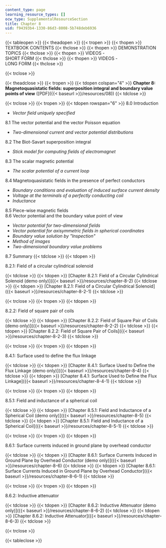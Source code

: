 ```yaml
---
content_type: page
learning_resource_types: []
ocw_type: SupplementalResourceSection
title: Chapter 8
uid: f94393b4-1330-86d3-8008-5b748deb6936
---
```


{{< tableopen >}}
{{< theadopen >}}
{{< tropen >}}
{{< thopen >}}
TEXTBOOK CONTENTS
{{< thclose >}}
{{< thopen >}}
DEMONSTRATION TOPICS
{{< thclose >}}
{{< thopen >}}
VIDEOS -  
SHORT FORM
{{< thclose >}}
{{< thopen >}}
VIDEOS -  
LONG FORM
{{< thclose >}}

{{< trclose >}}

{{< theadclose >}}
{{< tropen >}}
{{< tdopen colspan="4" >}}
**Chapter 8: Magnetoquasistatic fields: superposition integral and boundary value points of view** ([PDF]({{< baseurl >}}/resources/08))
{{< tdclose >}}

{{< trclose >}}
{{< tropen >}}
{{< tdopen rowspan="6" >}}
8.0 Introduction

*   _Vector field uniquely specified_

8.1 The vector potential and the vector Poisson equation

*   _Two-dimensional current and vector potential distributions_

8.2 The Biot-Savart superposition integral

*   _Stick model for computing fields of electromagnet_

8.3 The scalar magnetic potential

*   _The scalar potential of a current loop_

8.4 Magnetoquasistatic fields in the presence of perfect conductors

*   _Boundary conditions and evaluation of induced surface current density_
*   _Voltage at the terminals of a perfectly conducting coil_
*   _Inductance_

8.5 Piece-wise magnetic fields  
8.6 Vector potential and the boundary value point of view

*   _Vector potential for two-dimensional fields_
*   _Vector potential for axisymmetric fields in spherical coordinates_
*   _Boundary value solution by "Inspection"_
*   _Method of images_
*   _Two-dimensional boundary value problems_

8.7 Summary
{{< tdclose >}}
{{< tdopen >}}


8.2.1: Field of a circular cylindrical solenoid


{{< tdclose >}}
{{< tdopen >}}
[Chapter 8.2.1: Field of a Circular Cylindrical Solenoid (demo only)]({{< baseurl >}}/resources/chapter-8-2)
{{< tdclose >}}
{{< tdopen >}}
[Chapter 8.2.1: Field of a Circular Cylindrical Solenoid]({{< baseurl >}}/resources/chapter-8-2-1)
{{< tdclose >}}

{{< trclose >}}
{{< tropen >}}
{{< tdopen >}}


8.2.2: Field of square pair of coils


{{< tdclose >}}
{{< tdopen >}}
[Chapter 8.2.2: Field of Square Pair of Coils (demo only)]({{< baseurl >}}/resources/chapter-8-2-2)
{{< tdclose >}}
{{< tdopen >}}
[Chapter 8.2.2: Field of Square Pair of Coils]({{< baseurl >}}/resources/chapter-8-2-3)
{{< tdclose >}}

{{< trclose >}}
{{< tropen >}}
{{< tdopen >}}


8.4.1: Surface used to define the flux linkage


{{< tdclose >}}
{{< tdopen >}}
[Chapter 8.4.1: Surface Used to Define the Flux Linkage (demo only)]({{< baseurl >}}/resources/chapter-8-4)
{{< tdclose >}}
{{< tdopen >}}
[Chapter 8.4.1: Surface Used to Define the Flux Linkage]({{< baseurl >}}/resources/chapter-8-4-1)
{{< tdclose >}}

{{< trclose >}}
{{< tropen >}}
{{< tdopen >}}


8.5.1: Field and inductance of a spherical coil


{{< tdclose >}}
{{< tdopen >}}
[Chapter 8.5.1: Field and Inductance of a Spherical Coil (demo only)]({{< baseurl >}}/resources/chapter-8-5)
{{< tdclose >}}
{{< tdopen >}}
[Chapter 8.5.1: Field and Inductance of a Spherical Coil]({{< baseurl >}}/resources/chapter-8-5-1)
{{< tdclose >}}

{{< trclose >}}
{{< tropen >}}
{{< tdopen >}}


8.6.1: Surface currents induced in ground plane by overhead conductor


{{< tdclose >}}
{{< tdopen >}}
[Chapter 8.6.1: Surface Currents Induced in Ground Plane by Overhead Conductor (demo only)]({{< baseurl >}}/resources/chapter-8-6)
{{< tdclose >}}
{{< tdopen >}}
[Chapter 8.6.1: Surface Currents Induced in Ground Plane by Overhead Conductor]({{< baseurl >}}/resources/chapter-8-6-1)
{{< tdclose >}}

{{< trclose >}}
{{< tropen >}}
{{< tdopen >}}


8.6.2: Inductive attenuator


{{< tdclose >}}
{{< tdopen >}}
[Chapter 8.6.2: Inductive Attenuator (demo only)]({{< baseurl >}}/resources/chapter-8-6-2)
{{< tdclose >}}
{{< tdopen >}}
[Chapter 8.6.2: Inductive Attenuator]({{< baseurl >}}/resources/chapter-8-6-3)
{{< tdclose >}}

{{< trclose >}}

{{< tableclose >}}